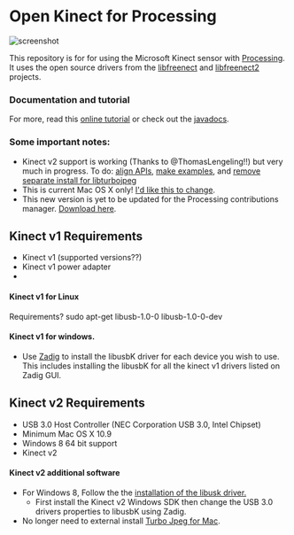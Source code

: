 # Open Kinect for Processing 

![screenshot](https://pbs.twimg.com/media/CI8UO0RXAAApEX9.png:medium)

This repository is for for using the Microsoft Kinect sensor with [Processing](http://processing.org).  It uses the open source drivers from the [libfreenect](https://github.com/OpenKinect/libfreenect) and [libfreenect2](https://github.com/OpenKinect/libfreenect2) projects. 

### Documentation and tutorial

For more, read this [online tutorial](http://shiffman.net/p5/kinect/) or check out the [javadocs](http://shiffman.net/p5/kinect/reference).


### Some important notes:
* Kinect v2 support is working (Thanks to @ThomasLengeling!!) but very much in progress. To do: [align APIs](https://github.com/shiffman/OpenKinect-for-Processing/issues/20), [make examples](https://github.com/shiffman/OpenKinect-for-Processing/issues/19), and [remove separate install for libturbojpeg](https://github.com/shiffman/OpenKinect-for-Processing/issues/12)
* This is current Mac OS X only! [I'd like this to change](https://github.com/shiffman/OpenKinect-for-Processing/issues/13).
* This new version is yet to be updated for the Processing contributions manager.  [Download here](https://github.com/shiffman/OpenKinect-for-Processing/releases).

## Kinect v1 Requirements
- Kinect v1 (supported versions??)
- Kinect v1 power adapter
- 
#### Kinect v1 for Linux

Requirements?
sudo apt-get libusb-1.0-0 libusb-1.0-0-dev

#### Kinect v1 for windows.

 - Use [Zadig](http://zadig.akeo.ie/) to install the libusbK driver for each device you wish to use. This includes installing the libusbK for all the kinect v1 drivers listed on Zadig GUI.

## Kinect v2 Requirements

- USB 3.0 Host Controller (NEC Corporation USB 3.0, Intel Chipset)
- Minimum Mac OS X 10.9
- Windows 8 64 bit support
- Kinect v2
 
#### Kinect v2 additional software
- For Windows 8, Follow the the [installation of the libusk driver.](https://github.com/OpenKinect/libfreenect2#libusbk-driver)
  - First install the Kinect v2 Windows SDK then change the USB 3.0 drivers properties to libusbK using Zadig.
- No longer need to external install  [Turbo Jpeg for Mac](http://sourceforge.net/projects/libjpeg-turbo/). 
